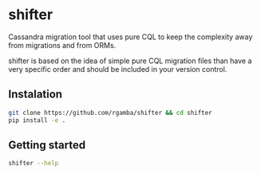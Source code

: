 # shifter

Cassandra migration tool that uses pure CQL to keep the complexity away from migrations and from ORMs.

shifter is based on the idea of simple pure CQL migration files than have a very specific order and should be included in your version control.

## Instalation

```bash
git clone https://github.com/rgamba/shifter && cd shifter
pip install -e .
```

## Getting started


```bash
shifter --help
```